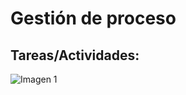 # Gestión de proceso


## Tareas/Actividades:

![Imagen 1](https://drive.google.com/file/d/15htV8k-SDPC5eIVt0d26lucAAgYBnfUe/view?usp=sharing)
